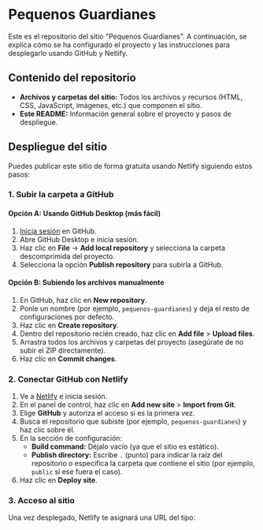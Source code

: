 # Pequenos Guardianes

Este es el repositorio del sitio "Pequenos Guardianes". A continuación, se explica cómo se ha configurado el proyecto y las instrucciones para desplegarlo usando GitHub y Netlify.

## Contenido del repositorio

- **Archivos y carpetas del sitio:** Todos los archivos y recursos (HTML, CSS, JavaScript, imágenes, etc.) que componen el sitio.
- **Este README:** Información general sobre el proyecto y pasos de despliegue.

## Despliegue del sitio

Puedes publicar este sitio de forma gratuita usando Netlify siguiendo estos pasos:

### 1. Subir la carpeta a GitHub

#### Opción A: Usando GitHub Desktop (más fácil)

1. [Inicia sesión](https://github.com/) en GitHub.
2. Abre GitHub Desktop e inicia sesión.
3. Haz clic en **File** → **Add local repository** y selecciona la carpeta descomprimida del proyecto.
4. Selecciona la opción **Publish repository** para subirla a GitHub.

#### Opción B: Subiendo los archivos manualmente

1. En GitHub, haz clic en **New repository**.
2. Ponle un nombre (por ejemplo, `pequenos-guardianes`) y deja el resto de configuraciones por defecto.
3. Haz clic en **Create repository**.
4. Dentro del repositorio recién creado, haz clic en **Add file** > **Upload files**.
5. Arrastra todos los archivos y carpetas del proyecto (asegúrate de no subir el ZIP directamente).
6. Haz clic en **Commit changes**.

### 2. Conectar GitHub con Netlify

1. Ve a [Netlify](https://app.netlify.com/) e inicia sesión.
2. En el panel de control, haz clic en **Add new site** > **Import from Git**.
3. Elige **GitHub** y autoriza el acceso si es la primera vez.
4. Busca el repositorio que subiste (por ejemplo, `pequenos-guardianes`) y haz clic sobre él.
5. En la sección de configuración:
   - **Build command:** Déjalo vacío (ya que el sitio es estático).
   - **Publish directory:** Escribe `.` (punto) para indicar la raíz del repositorio o especifica la carpeta que contiene el sitio (por ejemplo, `public` si ese fuera el caso).
6. Haz clic en **Deploy site**.

### 3. Acceso al sitio

Una vez desplegado, Netlify te asignará una URL del tipo:
